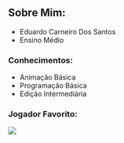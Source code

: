 ## Sobre Mim:

- Eduardo Carneiro Dos Santos
- Ensino Médio

### Conhecimentos:
- Animação Básica
- Programação Básica
- Edição Intermediária

### Jogador Favorito:

![](https://media.tenor.com/ZL7VJ7DRot0AAAAM/vegetti-vasco.gif)
